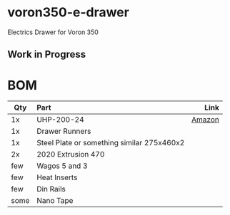 # voron350-e-drawer
Electrics Drawer for Voron 350

## Work in Progress

# BOM
| Qty      | Part           | Link |
| ------------- |:-------------| -----:|
| 1x     | UHP-200-24| [Amazon](https://www.amazon.de/-/en/dp/B0BFFM9B41?psc=1&ref=ppx_yo2ov_dt_b_product_details) |
| 1x | Drawer Runners    |   |
| 1x | Steel Plate or something similar 275x460x2      |    |
| 2x | 2020 Extrusion 470    |    |
| few | Wagos 5 and 3     |    |
| few | Heat Inserts    |    |
| few | Din Rails     |    |
| some | Nano Tape     |    |

